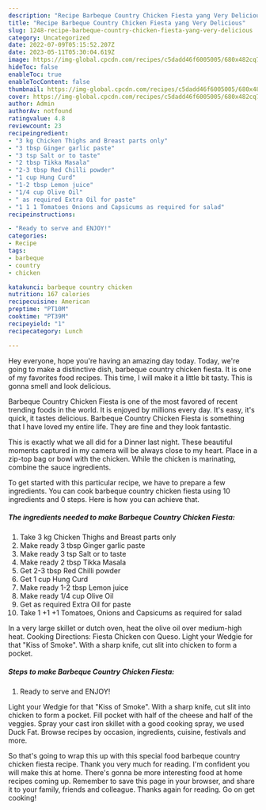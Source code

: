 ```yaml
---
description: "Recipe Barbeque Country Chicken Fiesta yang Very Delicious"
title: "Recipe Barbeque Country Chicken Fiesta yang Very Delicious"
slug: 1248-recipe-barbeque-country-chicken-fiesta-yang-very-delicious
category: Uncategorized
date: 2022-07-09T05:15:52.207Z
date: 2023-05-11T05:30:04.619Z
image: https://img-global.cpcdn.com/recipes/c5dadd46f6005005/680x482cq70/barbeque-country-chicken-fiesta-recipe-main-photo.jpg
hideToc: false
enableToc: true
enableTocContent: false
thumbnail: https://img-global.cpcdn.com/recipes/c5dadd46f6005005/680x482cq70/barbeque-country-chicken-fiesta-recipe-main-photo.jpg
cover: https://img-global.cpcdn.com/recipes/c5dadd46f6005005/680x482cq70/barbeque-country-chicken-fiesta-recipe-main-photo.jpg
author: Admin
authorAv: notfound
ratingvalue: 4.8
reviewcount: 23
recipeingredient:
- "3 kg Chicken Thighs and Breast parts only"
- "3 tbsp Ginger garlic paste"
- "3 tsp Salt or to taste"
- "2 tbsp Tikka Masala"
- "2-3 tbsp Red Chilli powder"
- "1 cup Hung Curd"
- "1-2 tbsp Lemon juice"
- "1/4 cup Olive Oil"
- " as required Extra Oil for paste"
- "1 1 1 Tomatoes Onions and Capsicums as required for salad"
recipeinstructions:

- "Ready to serve and ENJOY!"
categories:
- Recipe
tags:
- barbeque
- country
- chicken

katakunci: barbeque country chicken 
nutrition: 167 calories
recipecuisine: American
preptime: "PT10M"
cooktime: "PT39M"
recipeyield: "1"
recipecategory: Lunch

---
```



Hey everyone, hope you're having an amazing day today. Today, we're going to make a distinctive dish, barbeque country chicken fiesta. It is one of my favorites food recipes. This time, I will make it a little bit tasty. This is gonna smell and look delicious.

Barbeque Country Chicken Fiesta is one of the most favored of recent trending foods in the world. It is enjoyed by millions every day. It's easy, it's quick, it tastes delicious. Barbeque Country Chicken Fiesta is something that I have loved my entire life. They are fine and they look fantastic.

This is exactly what we all did for a Dinner last night. These beautiful moments captured in my camera will be always close to my heart. Place in a zip-top bag or bowl with the chicken. While the chicken is marinating, combine the sauce ingredients.


To get started with this particular recipe, we have to prepare a few ingredients. You can cook barbeque country chicken fiesta using 10 ingredients and 0 steps. Here is how you can achieve that.

<!--inarticleads1-->

##### The ingredients needed to make Barbeque Country Chicken Fiesta:

1. Take 3 kg Chicken Thighs and Breast parts only
1. Make ready 3 tbsp Ginger garlic paste
1. Make ready 3 tsp Salt or to taste
1. Make ready 2 tbsp Tikka Masala
1. Get 2-3 tbsp Red Chilli powder
1. Get 1 cup Hung Curd
1. Make ready 1-2 tbsp Lemon juice
1. Make ready 1/4 cup Olive Oil
1. Get  as required Extra Oil for paste
1. Take 1 +1 +1 Tomatoes, Onions and Capsicums as required for salad


In a very large skillet or dutch oven, heat the olive oil over medium-high heat. Cooking Directions: Fiesta Chicken con Queso. Light your Wedgie for that &#34;Kiss of Smoke&#34;. With a sharp knife, cut slit into chicken to form a pocket. 

<!--inarticleads2-->

##### Steps to make Barbeque Country Chicken Fiesta:


1. Ready to serve and ENJOY!

Light your Wedgie for that &#34;Kiss of Smoke&#34;. With a sharp knife, cut slit into chicken to form a pocket. Fill pocket with half of the cheese and half of the veggies. Spray your cast iron skillet with a good cooking spray, we used Duck Fat. Browse recipes by occasion, ingredients, cuisine, festivals and more. 

So that's going to wrap this up with this special food barbeque country chicken fiesta recipe. Thank you very much for reading. I'm confident you will make this at home. There's gonna be more interesting food at home recipes coming up. Remember to save this page in your browser, and share it to your family, friends and colleague. Thanks again for reading. Go on get cooking!
